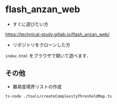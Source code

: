 # flash_anzan_web

- すぐに遊びたい方

https://technical-study.gitlab.io/flash_anzan_web/

- リポジトリをクローンした方

`index.html` をブラウザで開いて遊べます．

## その他

- 難易度境界リストの作成

```bash
ts-node ./tools/createComplexityThresholdMap.ts
```
